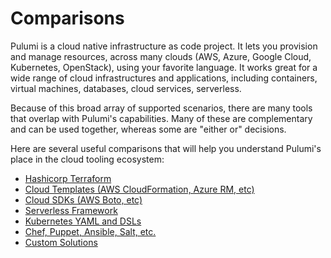 # Comparisons

Pulumi is a cloud native infrastructure as code project. It lets you provision and manage resources, across many clouds
(AWS, Azure, Google Cloud, Kubernetes, OpenStack), using your favorite language. It works great for a wide range of
cloud infrastructures and applications, including containers, virtual machines, databases, cloud services, serverless.

Because of this broad array of supported scenarios, there are many tools that overlap with Pulumi's capabilities. Many
of these are complementary and can be used together, whereas some are "either or" decisions.

Here are several useful comparisons that will help you understand Pulumi's place in the cloud tooling ecosystem:

* [Hashicorp Terraform](./terraform.html)
* [Cloud Templates (AWS CloudFormation, Azure RM, etc)](./cloud_templates.html)
* [Cloud SDKs (AWS Boto, etc)](./cloud_sdks.html)
* [Serverless Framework](./serverless.html)
* [Kubernetes YAML and DSLs](./k8s_yaml_dsls.html)
* [Chef, Puppet, Ansible, Salt, etc.](./chef_puppet_etc.html)
* [Custom Solutions](./custom.html)
